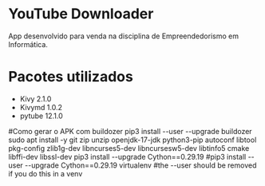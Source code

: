 # YouTube Downloader
App desenvolvido para venda na disciplina de Empreendedorismo em Informática.

# Pacotes utilizados
- Kivy 2.1.0
- Kivymd 1.0.2
- pytube 12.1.0

#Como gerar o APK com buildozer
pip3 install --user --upgrade buildozer
sudo apt install -y git zip unzip openjdk-17-jdk python3-pip autoconf libtool pkg-config zlib1g-dev libncurses5-dev libncursesw5-dev libtinfo5 cmake libffi-dev libssl-dev
pip3 install --upgrade Cython==0.29.19
#pip3 install --user --upgrade Cython==0.29.19 virtualenv  #the --user should be removed if you do this in a venv

